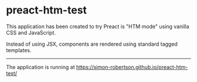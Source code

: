 # preact-htm-test

This application has been created to try Preact is "HTM mode" using vanilla CSS and JavaScript.

Instead of using JSX, components are rendered using standard tagged templates.

---

The application is running at https://simon-robertson.github.io/preact-htm-test/
